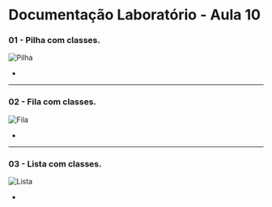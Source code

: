 # Documentação Laboratório - Aula 10

### 01 - Pilha com classes.

![Pilha](https://user-images.githubusercontent.com/97108963/207882584-f3c3875a-5825-4046-a118-74b2c87472c6.PNG)

* 

---

### 02 - Fila com classes.

![Fila](https://user-images.githubusercontent.com/97108963/207882590-aee2c0c6-7555-424f-9008-09946d03246e.PNG)

* 

---

### 03 - Lista com classes.

![Lista](https://user-images.githubusercontent.com/97108963/207882587-2738062e-1fa2-46bd-82d3-1b9855143705.PNG)

* 
